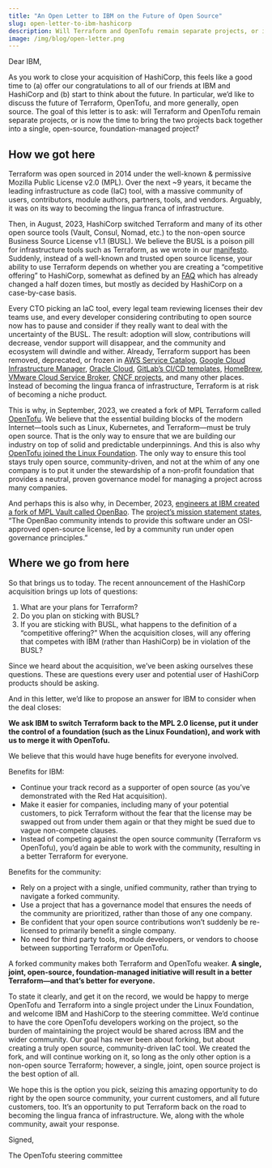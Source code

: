 ```yaml
---
title: "An Open Letter to IBM on the Future of Open Source"
slug: open-letter-to-ibm-hashicorp
description: Will Terraform and OpenTofu remain separate projects, or is now the time to bring the two projects back together into a single, open-source, foundation-managed project?
image: /img/blog/open-letter.png
---
```


Dear IBM,

As you work to close your acquisition of HashiCorp, this feels like a good time to (a) offer our congratulations to all
of our friends at IBM and HashiCorp and (b) start to think about the future. In particular, we’d like to discuss the
future of Terraform, OpenTofu, and more generally, open source. The goal of this letter is to ask: will Terraform and
OpenTofu remain separate projects, or is now the time to bring the two projects back together into a single,
open-source, foundation-managed project?

## How we got here

Terraform was open sourced in 2014 under the well-known & permissive Mozilla Public License v2.0 (MPL). Over the next
~9 years, it became the leading infrastructure as code (IaC) tool, with a massive community of users, contributors,
module authors, partners, tools, and vendors. Arguably, it was on its way to becoming the lingua franca of
infrastructure.

Then, in August, 2023, HashiCorp switched Terraform and many of its other open source tools (Vault, Consul, Nomad,
etc.) to the non-open source Business Source License v1.1 (BUSL). We believe the BUSL is a poison pill for
infrastructure tools such as Terraform, as we wrote in our [manifesto](https://opentofu.org/manifesto/). Suddenly,
instead of a well-known and trusted open source license, your ability to use Terraform depends on whether you are
creating a “competitive offering” to HashiCorp, somewhat as defined by an [FAQ](https://www.hashicorp.com/license-faq)
which has already changed a half dozen times, but mostly as decided by HashiCorp on a case-by-case basis.

Every CTO picking an IaC tool, every legal team reviewing licenses their dev teams use, and every developer considering
contributing to open source now has to pause and consider if they really want to deal with the uncertainty of the BUSL.
The result: adoption will slow, contributions will decrease, vendor support will disappear, and the community and
ecosystem will dwindle and wither. Already, Terraform support has been removed, deprecated, or frozen in
[AWS Service Catalog](https://docs.aws.amazon.com/servicecatalog/latest/adminguide/update_terraform_open_source_to_external.html),
[Google Cloud Infrastructure Manager](https://cloud.google.com/infrastructure-manager/docs/terraform),
[Oracle Cloud](https://www.thestack.technology/oracle-dumps-terraform-for-opentofu/),
[GitLab’s CI/CD templates](https://docs.gitlab.com/ee/update/deprecations.html#deprecate-terraform-cicd-templates),
[HomeBrew](https://github.com/Homebrew/homebrew-core/pull/168090),
[VMware Cloud Service Broker](https://docs.vmware.com/en/Tanzu-Cloud-Service-Broker-for-GCP/1.5/csb-gcp/GUID-release-notes.html),
[CNCF projects](https://twitter.com/coryodaniel/status/1691936511917236684), and many other places. Instead of
becoming the lingua franca of infrastructure, Terraform is at risk of becoming a niche product.

This is why, in September, 2023, we created a fork of MPL Terraform called [OpenTofu](https://opentofu.org/). We
believe that the essential building blocks of the modern Internet—tools such as Linux, Kubernetes, and Terraform—must
be truly open source. That is the only way to ensure that we are building our industry on top of solid and predictable
underpinnings. And this is also why [OpenTofu joined the Linux
Foundation](https://www.linuxfoundation.org/press/announcing-opentofu). The only way to ensure this tool stays truly
open source, community-driven, and not at the whim of any one company is to put it under the stewardship of a
non-profit foundation that provides a neutral, proven governance model for managing a project across many companies.

And perhaps this is also why, in December, 2023, [engineers at IBM created a fork of MPL Vault called
OpenBao](https://thenewstack.io/meet-openbao-an-open-source-fork-of-hashicorp-vault/). The [project’s mission statement
states](https://lists.lfedge.org/g/openbao/topic/feedback_requested_mission/102590341), “The OpenBao community intends
to provide this software under an OSI-approved open-source license, led by a community run under open governance
principles.”

## Where we go from here

So that brings us to today. The recent announcement of the HashiCorp acquisition brings up lots of questions:

1. What are your plans for Terraform?
2. Do you plan on sticking with BUSL?
3. If you are sticking with BUSL, what happens to the definition of a “competitive offering?” When the acquisition
   closes, will any offering that competes with IBM (rather than HashiCorp) be in violation of the BUSL?

Since we heard about the acquisition, we’ve been asking ourselves these questions. These are questions every user and
potential user of HashiCorp products should be asking.

And in this letter, we’d like to propose an answer for IBM to consider when the deal closes:

**We ask IBM to switch Terraform back to the MPL 2.0 license, put it under the control of a foundation (such as the
Linux Foundation), and work with us to merge it with OpenTofu.**

We believe that this would have huge benefits for everyone involved.

Benefits for IBM:

- Continue your track record as a supporter of open source (as you’ve demonstrated with the Red Hat acquisition).
- Make it easier for companies, including many of your potential customers, to pick Terraform without the fear that the
  license may be swapped out from under them again or that they might be sued due to vague non-compete clauses.
- Instead of competing against the open source community (Terraform vs OpenTofu), you’d again be able to work with the
  community, resulting in a better Terraform for everyone.

Benefits for the community:

- Rely on a project with a single, unified community, rather than trying to navigate a forked community.
- Use a project that has a governance model that ensures the needs of the community are prioritized, rather than those
  of any one company.
- Be confident that your open source contributions won’t suddenly be re-licensed to primarily benefit a single company.
- No need for third party tools, module developers, or vendors to choose between supporting Terraform or OpenTofu.

A forked community makes both Terraform and OpenTofu weaker. **A single, joint, open-source, foundation-managed
initiative will result in a better Terraform—and that’s better for everyone.**

To state it clearly, and get it on the record, we would be happy to merge OpenTofu and Terraform into a single project
under the Linux Foundation, and welcome IBM and HashiCorp to the steering committee. We’d continue to have the core
OpenTofu developers working on the project, so the burden of maintaining the project would be shared across IBM and
the wider community. Our goal has never been about forking, but about creating a truly open source, community-driven
IaC tool. We created the fork, and will continue working on it, so long as the only other option is a non-open source
Terraform; however, a single, joint, open source project is the best option of all.

We hope this is the option you pick, seizing this amazing opportunity to do right by the open source community, your
current customers, and all future customers, too. It’s an opportunity to put Terraform back on the road to becoming the
lingua franca of infrastructure. We, along with the whole community, await your response.

Signed,

The OpenTofu steering committee
